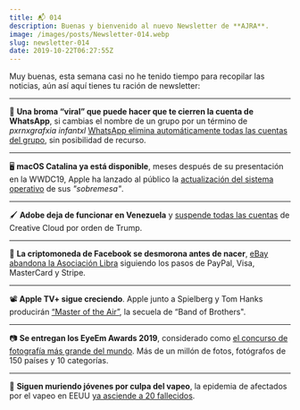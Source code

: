 ```yaml
---
title: 📬 014
description: Buenas y bienvenido al nuevo Newsletter de **AJRA**.
image: /images/posts/Newsletter-014.webp
slug: newsletter-014
date: 2019-10-22T06:27:55Z
---
```


Muy buenas, esta semana casi no he tenido tiempo para recopilar las noticias, aún así aquí tienes tu ración de newsletter:

---

💬 **Una broma “viral” que puede hacer que te cierren la cuenta de WhatsApp**, si cambias el nombre de un grupo por un término de *pxrnxgrafxia infantxl* [WhatsApp elimina automáticamente todas las cuentas del grupo](https://www.lanacion.com.ar/tecnologia/whatsapp-como-broma-puede-hacer-suspendan-tu-nid2295977), sin posibilidad de recurso.

---

🖥 **macOS Catalina ya está disponible**, meses después de su presentación en la WWDC19, Apple ha lanzado al público la [actualización del sistema operativo](https://ajra.es/macos-catalina/) de sus *"sobremesa"*.

---

🖌 **Adobe deja de funcionar en Venezuela** y [suspende todas las cuentas](https://ajra.es/adobe-venezuela/) de Creative Cloud por orden de Trump.

---

💸 **La criptomoneda de Facebook se desmorona antes de nacer**, [eBay abandona la Asociación Libra](https://www.xataka.com/empresas-y-economia/visa-mastercard-ebay-stripe-mercado-pago-anuncian-su-salida-libra-association-criptomoneda-facebook-pierde-adeptos) siguiendo los pasos de PayPal, Visa, MasterCard y Stripe.

---

📽 **Apple TV+ sigue creciendo**. Apple junto a Spielberg y Tom Hanks producirán [“Master of the Air”](https://www.applesfera.com/servicios-apple/apple-lanza-su-propio-estudio-produccion-estrena-continuacion-hermanos-sangre), la secuela de “Band of Brothers".

---

📷 **Se entregan los EyeEm Awards 2019**, considerado como [el concurso de fotografía más grande del mundo](https://www.eyeem.com/awards). Más de un millón de fotos, fotógrafos de 150 países y 10 categorías.

---

🚬 **Siguen muriendo jóvenes por culpa del vapeo**, la epidemia de afectados por el vapeo en EEUU [ya asciende a 20 fallecidos](https://www.reuters.com/article/us-health-vaping-cdc-factbox/factbox-u-s-vaping-related-deaths-rise-to-20-idUSKBN1WJ294).
